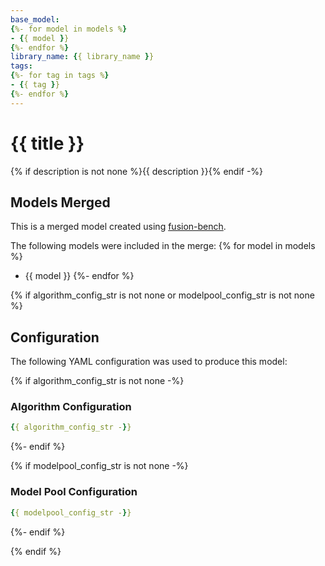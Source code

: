 ```yaml
---
base_model:
{%- for model in models %}
- {{ model }}
{%- endfor %}
library_name: {{ library_name }}
tags:
{%- for tag in tags %}
- {{ tag }}
{%- endfor %}
---
```

# {{ title }}

{% if description is not none %}{{ description }}{% endif -%}

## Models Merged

This is a merged model created using [fusion-bench](https://github.com/tanganke/fusion_bench).

The following models were included in the merge:
{% for model in models %}
- {{ model }}
{%- endfor %}

{% if algorithm_config_str is not none or modelpool_config_str is not none %}
## Configuration

The following YAML configuration was used to produce this model:

{% if algorithm_config_str is not none -%}
### Algorithm Configuration

```yaml
{{ algorithm_config_str -}}
```
{%- endif %}

{% if modelpool_config_str is not none -%}
### Model Pool Configuration

```yaml
{{ modelpool_config_str -}}
```
{%- endif %}

{% endif %}

